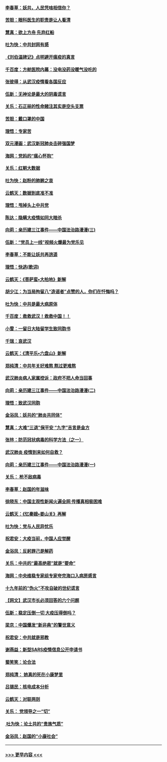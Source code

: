#### [李春草：妖共，人民凭啥相信你？](../pages/nsc993/n11855196.md?t=02091644) 
#### [苦胆：眼科医生的职责是让人看清](../pages/nsc993/n11853840.md?t=02091644) 
#### [慧真：欲上方舟 先弃红船](../pages/nsc993/n11853483.md?t=02091644) 
#### [吐为快：中共封网有感](../pages/nsc993/n11852575.md?t=02091644) 
#### [《刘伯温碑记》点明避开瘟疫的真言](../pages/nsc993/n11852128.md?t=02091644) 
#### [千百度：方舱医院内幕：没电没药没暖气没吃的](../pages/nsc993/n11850211.md?t=02091644) 
#### [张彼得：从武汉疫情看各国反应](../pages/nsc993/n11850102.md?t=02091644) 
#### [伍新：无神论是最大的阴毒谎言](../pages/nsc993/n11846129.md?t=02091644) 
#### [关乐：石正丽的性命赌注其实是空头支票](../pages/nsc993/n11846109.md?t=02091644) 
#### [苦胆：戴口罩的中国](../pages/nsc993/n11845576.md?t=02091644) 
#### [理悟：专家苦](../pages/nsc993/n11845564.md?t=02091644) 
#### [双元漫画：武汉新冠肺炎击碎强国梦](../pages/nsc993/n11843320.md?t=02091644) 
#### [海网：党妈的“瘟心怀抱”](../pages/nsc993/n11840740.md?t=02091644) 
#### [关乐：红朝大数据](../pages/nsc993/n11840675.md?t=02091644) 
#### [吐为快：赵粉的肺腑之哀](../pages/nsc993/n11840618.md?t=02091644) 
#### [云鹤天：数据到底准不准](../pages/nsc993/n11840325.md?t=02091644) 
#### [理悟：甩掉头上中共党](../pages/nsc993/n11838826.md?t=02091644) 
#### [陈达：隐瞒大疫情如同大暗杀](../pages/nsc993/n11838771.md?t=02091644) 
#### [向莉：亲历建三江事件——中国法治路漫漫(三)](../pages/nsc993/n11831825.md?t=02091644) 
#### [伍新：“党员上一线”视频火爆最为党乐见](../pages/nsc993/n11838200.md?t=02091644) 
#### [李春草：不能让妖共再逍遥](../pages/nsc993/n11838102.md?t=02091644) 
#### [理悟：快逃(歌词)](../pages/nsc993/n11838083.md?t=02091644) 
#### [云鹤天：《菩萨蛮▪大柏地》新解](../pages/nsc993/n11838059.md?t=02091644) 
#### [胡少江：为当局拘留八“造谣者”点赞的人，你们在忏悔吗？](../pages/nsc993/n11836801.md?t=02091644) 
#### [吐为快：中共是最大病原体](../pages/nsc993/n11836748.md?t=02091644) 
#### [千百度：救救武汉！救救中国！！](../pages/nsc993/n11836145.md?t=02091644) 
#### [小雪：一留日大陆留学生致同胞书](../pages/nsc993/n11834624.md?t=02091644) 
#### [千瑞：哀武汉](../pages/nsc993/n11833647.md?t=02091644) 
#### [云鹤天：《清平乐▪六盘山》新解](../pages/nsc993/n11833611.md?t=02091644) 
#### [郑纯清：中共年关好难熬 熬过更难熬](../pages/nsc993/n11833489.md?t=02091644) 
#### [武汉肺炎病人家属控诉：政府不把人命当回事](../pages/nsc993/n11833205.md?t=02091644) 
#### [向莉：亲历建三江事件——中国法治路漫漫(二)](../pages/nsc993/n11829102.md?t=02091644) 
#### [理悟：致武汉同胞](../pages/nsc993/n11831522.md?t=02091644) 
#### [金浴凤：妖共的“肺炎共同体”](../pages/nsc993/n11829448.md?t=02091644) 
#### [慧真：大难“三退”保平安 “九字”吉言是金方](../pages/nsc993/n11829501.md?t=02091644) 
#### [张林：防范冠状病毒的科学方法（之一）](../pages/nsc993/n11828618.md?t=02091644) 
#### [武汉肺炎 疫情到来如何自救？](../pages/nsc993/n11827632.md?t=02091644) 
#### [向莉：亲历建三江事件——中国法治路漫漫(一)](../pages/nsc993/n11827190.md?t=02091644) 
#### [关乐： 枪不敌病毒](../pages/nsc993/n11826746.md?t=02091644) 
#### [李春草：赵国的年滋味](../pages/nsc993/n11826321.md?t=02091644) 
#### [徐晓东：中国主观性新闻火遍全网 传播真相极困难](../pages/nsc993/n11826508.md?t=02091644) 
#### [云鹤天：《忆秦娥▪娄山关》再解](../pages/nsc993/n11824682.md?t=02091644) 
#### [吐为快：党与人民异忧乐](../pages/nsc993/n11824660.md?t=02091644) 
#### [祝君安：大疫当前，中国人应觉醒](../pages/nsc993/n11821946.md?t=02091644) 
#### [金浴凤：反躬罪己是解药](../pages/nsc993/n11820280.md?t=02091644) 
#### [关乐：中共的“最高绝密”就是“要命”](../pages/nsc993/n11816946.md?t=02091644) 
#### [海网：中央维稳专家组专家夸完海口入病房感言](../pages/nsc993/n11815138.md?t=02091644) 
#### [十九年前的“伪火”不攻自破的世纪谎言](../pages/nsc993/n11813238.md?t=02091644) 
#### [【网文】武汉市长必须回答的六个问题](../pages/nsc993/n11813848.md?t=02091644) 
#### [伍新：稳定压倒一切 大疫压得倒吗？](../pages/nsc993/n11812634.md?t=02091644) 
#### [梁京：中国爆发“新非典”的警世意义](../pages/nsc993/n11812554.md?t=02091644) 
#### [祝君安：中共就是邪教](../pages/nsc993/n11812431.md?t=02091644) 
#### [谢燕益：新型SARS疫情信息公开申请书](../pages/nsc993/n11808840.md?t=02091644) 
#### [蜀笑笑：论合法](../pages/nsc993/n11808064.md?t=02091644) 
#### [郑纯清： 她真的死在小康梦里](../pages/nsc993/n11806623.md?t=02091644) 
#### [吕锡民：核电成本分析](../pages/nsc993/n11806284.md?t=02091644) 
#### [云鹤天：对联两则](../pages/nsc993/n11805957.md?t=02091644) 
#### [关乐： 党领导之一“切”](../pages/nsc993/n11804505.md?t=02091644) 
#### [ 吐为快：论土共的“贵族气质”](../pages/nsc993/n11804490.md?t=02091644) 
#### [金浴凤：赵国的“小康社会”](../pages/nsc993/n11804452.md?t=02091644) 

----
#### [ >>> 更早内容 <<< ](../indexes/nsc993-earlier.md)

